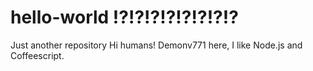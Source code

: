 # hello-world !?!?!?!?!?!?!?!?
Just another  repository
Hi humans!
Demonv771 here, I like Node.js and Coffeescript.
